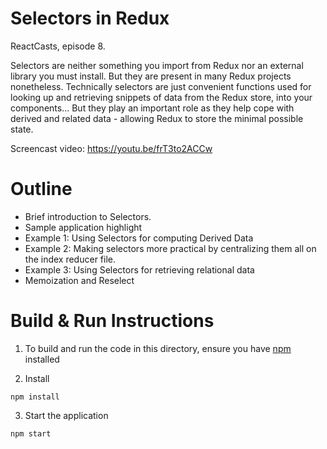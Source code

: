 # Selectors in Redux

ReactCasts, episode 8.

Selectors are neither something you import from Redux nor an external library you must install. But they are present in many Redux projects nonetheless.
Technically selectors are just convenient functions used for looking up and retrieving snippets of data from the Redux store, into your components... But they play an important role as they help cope with derived and related data - allowing Redux to store the minimal possible state.


Screencast video:
https://youtu.be/frT3to2ACCw

# Outline

- Brief introduction to Selectors.
- Sample application highlight
- Example 1: Using Selectors for computing Derived Data
- Example 2: Making selectors more practical by centralizing them all on the index reducer file.
- Example 3: Using Selectors for retrieving relational data
- Memoization and Reselect


# Build & Run Instructions

1. To build and run the code in this directory, ensure you have [npm](https://www.npmjs.com) installed

2. Install
```
npm install
```

3. Start the application
```
npm start
```
